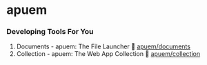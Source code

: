 # apuem

### Developing Tools For You

1. Documents - apuem: The File Launcher 📄 [apuem/documents](https://github.com/apuem/documents)
2. Collection - apuem: The Web App Collection 💾 [apuem/collection](https://github.com/apuem/collection)
